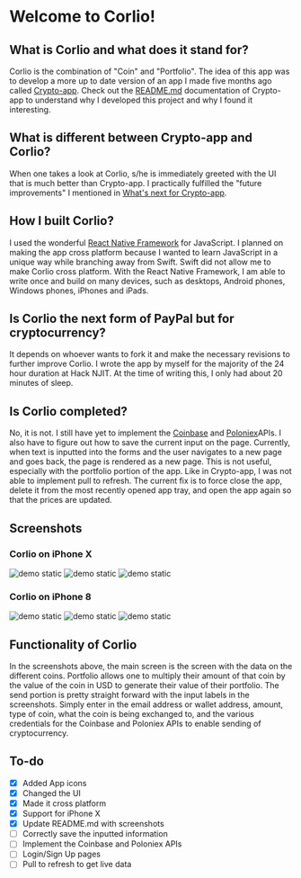 # Welcome to Corlio!
## What is Corlio and what does it stand for?
Corlio is the combination of "Coin" and "Portfolio". The idea of this app was to develop a more up to date version of an app I made five months ago called <a href="https://github.com/rizzryan/Crypto-app">Crypto-app</a>. Check out the <a href="https://github.com/rizzryan/Crypto-app/blob/master/README.md">README.md</a> documentation of Crypto-app to understand why I developed this project and why I found it interesting.
## What is different between Crypto-app and Corlio?
When one takes a look at Corlio, s/he is immediately greeted with the UI that is much better than Crypto-app. I practically fulfilled the "future improvements" I mentioned in <a href="https://github.com/rizzryan/Crypto-app/blob/master/README.md#whats-next-for-crypto-app">What's next for Crypto-app</a>.
## How I built Corlio?
I used the wonderful <a href="https://github.com/facebook/react-native">React Native Framework</a> for JavaScript. I planned on making the app cross platform because I wanted to learn JavaScript in a unique way while branching away from Swift. Swift did not allow me to make Corlio cross platform. With the React Native Framework, I am able to write once and build on many devices, such as desktops, Android phones, Windows phones, iPhones and iPads.
## Is Corlio the next form of PayPal but for cryptocurrency?
It depends on whoever wants to fork it and make the necessary revisions to further improve Corlio. I wrote the app by myself for the majority of the 24 hour duration at Hack NJIT. At the time of writing this, I only had about 20 minutes of sleep.
## Is Corlio completed?
No, it is not. I still have yet to implement the <a href="https://www.coinbase.com">Coinbase</a> and <a href="https://www.poloniex.com">Poloniex</a>APIs. I also have to figure out how to save the current input on the page. Currently, when text is inputted into the forms and the user navigates to a new page and goes back, the page is rendered as a new page. This is not useful, especially with the portfolio portion of the app. Like in Crypto-app, I was not able to implement pull to refresh. The current fix is to force close the app, delete it from the most recently opened app tray, and open the app again so that the prices are updated.
## Screenshots
### Corlio on iPhone X
![demo static](/Screenshots/iPhoneX1.png)
![demo static](/Screenshots/iPhoneX2.png)
![demo static](/Screenshots/iPhoneX3.png)
### Corlio on iPhone 8
![demo static](/Screenshots/iPhone81.png)
![demo static](/Screenshots/iPhone82.png)
![demo static](/Screenshots/iPhone83.png)
## Functionality of Corlio
In the screenshots above, the main screen is the screen with the data on the different coins. Portfolio allows one to multiply their amount of that coin by the value of the coin in USD to generate their value of their portfolio. The send portion is pretty straight forward with the input labels in the screenshots. Simply enter in the email address or wallet address, amount, type of coin, what the coin is being exchanged to, and the various credentials for the Coinbase and Poloniex APIs to enable sending of cryptocurrency.
## To-do
- [x] Added App icons
- [x] Changed the UI
- [x] Made it cross platform
- [x] Support for iPhone X
- [x] Update README.md with screenshots
- [ ] Correctly save the inputted information
- [ ] Implement the Coinbase and Poloniex APIs
- [ ] Login/Sign Up pages
- [ ] Pull to refresh to get live data
